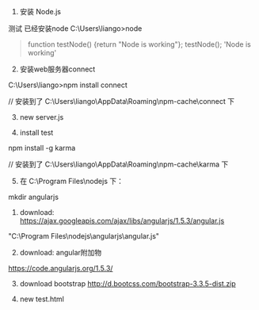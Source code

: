 1. 安装 Node.js


测试 已经安装node
C:\Users\liango>node
> function testNode() {return "Node is working"}; testNode();
'Node is working'
>

2. 安装web服务器connect

C:\Users\liango>npm install connect

// 安装到了 C:\Users\liango\AppData\Roaming\npm-cache\connect 下

3. new server.js

4. install test

npm install -g karma

// 安装到了 C:\Users\liango\AppData\Roaming\npm-cache\karma 下

5. 在 C:\Program Files\nodejs 下：

mkdir angularjs

1. download:
https://ajax.googleapis.com/ajax/libs/angularjs/1.5.3/angular.js


"C:\Program Files\nodejs\angularjs\angular.js"

2.  download: angular附加物

https://code.angularjs.org/1.5.3/

3. download bootstrap
http://d.bootcss.com/bootstrap-3.3.5-dist.zip

6. new test.html








